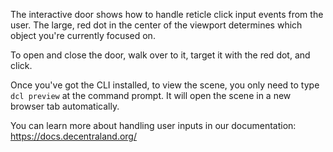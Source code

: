 The interactive door shows how to handle reticle click input events from the user. The large, red dot in the center of the viewport determines which object you're currently focused on.

To open and close the door, walk over to it, target it with the red dot, and click.

Once you've got the CLI installed, to view the scene, you only need to type `dcl preview` at the command prompt. It will open the scene in a new browser tab automatically.

You can learn more about handling user inputs in our documentation: https://docs.decentraland.org/

